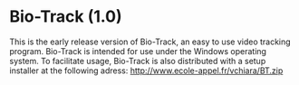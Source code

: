 # Bio-Track (1.0)

This is the early release version of Bio-Track, an easy to use video tracking program.
Bio-Track is intended for use under the Windows operating system.
To facilitate usage, Bio-Track is also distributed with a setup installer at the following adress: http://www.ecole-appel.fr/vchiara/BT.zip
